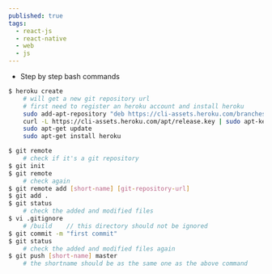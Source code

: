 ```yaml
---
published: true
tags:
  - react-js
  - react-native
  - web
  - js
---
```

* Step by step bash commands  


```bash
$ heroku create
	# will get a new git repository url
	# first need to register an heroku account and install heroku 
	sudo add-apt-repository "deb https://cli-assets.heroku.com/branches/stable/apt ./"
	curl -L https://cli-assets.heroku.com/apt/release.key | sudo apt-key add -
	sudo apt-get update
	sudo apt-get install heroku

$ git remote
	# check if it's a git repository
$ git init
$ git remote
    # check again
$ git remote add [short-name] [git-repository-url]
$ git add .
$ git status
    # check the added and modified files 
$ vi .gitignore
	# /build	// this directory should not be ignored
$ git commit -m "first commit"
$ git status
	# check the added and modified files again
$ git push [short-name] master
	# the shortname should be as the same one as the above command
```

<!--
## Reference
**[Read: Getting Started on Heroku with Node.js](https://devcenter.heroku.com/articles/getting-started-with-nodejs#deploy-the-app)**
-->